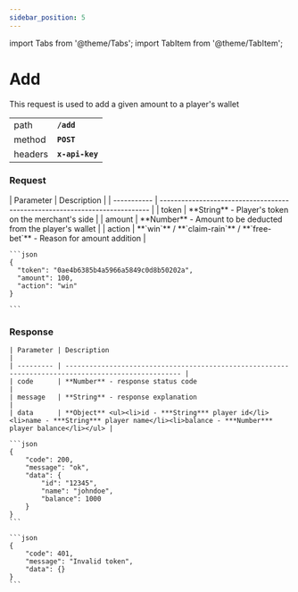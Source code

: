 ```yaml
---
sidebar_position: 5
---
```


import Tabs from '@theme/Tabs';
import TabItem from '@theme/TabItem';

# Add

This request is used to add a given amount to a player's wallet

|         |                 |
| ------- | --------------- |
| path    | **`/add`**      |
| method  | **`POST`**      |
| headers | **`x-api-key`** |

### Request

<Tabs>
  <TabItem value="parameters" label="Parameters">
    | Parameter   | Description                                                                 |
    | ----------- | --------------------------------------------------------------------------- |
    | token       | **String** - Player's token on the merchant's side                          |
    | amount      | **Number** - Amount to be deducted from the player's wallet                 |
    | action      | **`win`** / **`claim-rain`** / **`free-bet`** - Reason for amount addition  |
  </TabItem>
  
  <TabItem value="example" label="Example">

    ```json
    {
      "token": "0ae4b6385b4a5966a5849c0d8b50202a",
      "amount": 100,
      "action": "win"
    }

    ```

  </TabItem>

</Tabs>

### Response

<Tabs>
  <TabItem value="parameters" label="Parameters">

    | Parameter | Description                                                                                         |
    | --------- | --------------------------------------------------------------------------------------------------- |
    | code      | **Number** - response status code                                                                       |
    | message   | **String** - response explanation                                                                       |
    | data      | **Object** <ul><li>id - ***String*** player id</li><li>name - ***String*** player name</li><li>balance - ***Number*** player balance</li></ul> |

  </TabItem>

  <TabItem value="success" label="Success Example">

    ```json
    {
        "code": 200,
        "message": "ok",
        "data": {
            "id": "12345",
            "name": "johndoe",
            "balance": 1000
        }
    }
    ```

  </TabItem>

  <TabItem value="error" label="Error Example">

    ```json
    {
        "code": 401,
        "message": "Invalid token",
        "data": {}
    }
    ```

  </TabItem>
</Tabs>
